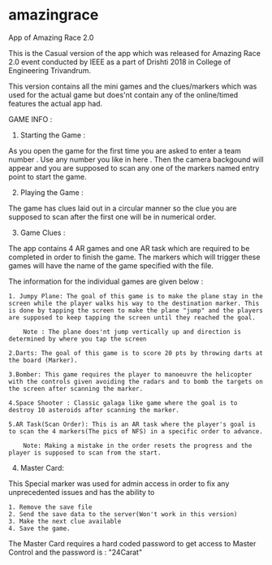 # amazingrace
App of Amazing Race 2.0 

This is the Casual version of the app which was released for Amazing Race 2.0 event conducted by IEEE as a part of Drishti 2018 in College of Engineering Trivandrum.

This version contains all the mini games and the clues/markers which was used for the actual game but does'nt contain any of the online/timed features the actual app had.

GAME INFO :

1. Starting the Game :

As you open the game for the first time you are asked to enter a team number . Use any number you like in here . Then the camera backgound will appear and you are supposed to scan any one of the markers named entry point to start the game.

2. Playing the Game :

The game has clues laid out in a circular manner so the clue you are supposed to scan after the first one will be in numerical order.

3. Game Clues :

The app contains 4 AR games and one AR task which are required to be completed in order to finish the game. The markers which will trigger these games will have the name of the game specified with the file.

The information for the individual games are given below :

    1. Jumpy Plane: The goal of this game is to make the plane stay in the screen while the player walks his way to the destination marker. This is done by tapping the screen to make the plane "jump" and the players are supposed to keep tapping the screen until they reached the goal. 

        Note : The plane does'nt jump vertically up and direction is determined by where you tap the screen

    2.Darts: The goal of this game is to score 20 pts by throwing darts at the board (Marker).

    3.Bomber: This game requires the player to manoeuvre the helicopter with the controls given avoiding the radars and to bomb the targets on the screen after scanning the marker.

    4.Space Shooter : Classic galaga like game where the goal is to destroy 10 asteroids after scanning the marker.

    5.AR Task(Scan Order): This is an AR task where the player's goal is to scan the 4 markers(The pics of NFS) in a specific order to advance.

        Note: Making a mistake in the order resets the progress and the player is supposed to scan from the start.

4. Master Card:

This Special marker was used for admin access in order to fix any unprecedented issues and has the ability to 

    1. Remove the save file
    2. Send the save data to the server(Won't work in this version)
    3. Make the next clue available
    4. Save the game.

The Master Card requires a hard coded password to get access to Master Control and the password is : "24Carat"    
